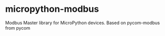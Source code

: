 # micropython-modbus
Modbus Master library for MicroPython devices. Based on pycom-modbus from pycom
